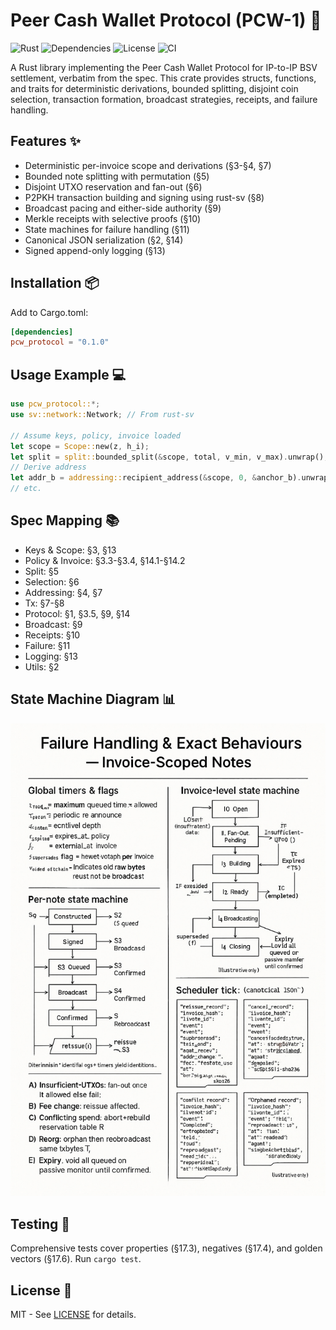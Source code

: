 # Peer Cash Wallet Protocol (PCW-1) 🚀

![Rust](https://img.shields.io/badge/rust-edition%202024-orange) ![Dependencies](https://img.shields.io/badge/deps-up%20to%20date-green) ![License](https://img.shields.io/badge/license-MIT-blue) ![CI](https://github.com/murphsicles/PCW-1/workflows/Rust%20CI/badge.svg)

A Rust library implementing the Peer Cash Wallet Protocol for IP-to-IP BSV settlement, verbatim from the spec. This crate provides structs, functions, and traits for deterministic derivations, bounded splitting, disjoint coin selection, transaction formation, broadcast strategies, receipts, and failure handling.

## Features ✨

- Deterministic per-invoice scope and derivations (§3-§4, §7)
- Bounded note splitting with permutation (§5)
- Disjoint UTXO reservation and fan-out (§6)
- P2PKH transaction building and signing using rust-sv (§8)
- Broadcast pacing and either-side authority (§9)
- Merkle receipts with selective proofs (§10)
- State machines for failure handling (§11)
- Canonical JSON serialization (§2, §14)
- Signed append-only logging (§13)

## Installation 📦

Add to Cargo.toml:

```toml
[dependencies]
pcw_protocol = "0.1.0"
```

## Usage Example 💻

```rust
use pcw_protocol::*;
use sv::network::Network; // From rust-sv

// Assume keys, policy, invoice loaded
let scope = Scope::new(z, h_i);
let split = split::bounded_split(&scope, total, v_min, v_max).unwrap();
// Derive address
let addr_b = addressing::recipient_address(&scope, 0, &anchor_b).unwrap();
// etc.
```

## Spec Mapping 📚

- Keys & Scope: §3, §13
- Policy & Invoice: §3.3-§3.4, §14.1-§14.2
- Split: §5
- Selection: §6
- Addressing: §4, §7
- Tx: §7-§8
- Protocol: §1, §3.5, §9, §14
- Broadcast: §9
- Receipts: §10
- Failure: §11
- Logging: §13
- Utils: §2

## State Machine Diagram 📊

![Failure Handling & Exact Behaviors](diagram.png)

## Testing 🧪

Comprehensive tests cover properties (§17.3), negatives (§17.4), and golden vectors (§17.6). Run `cargo test`.

## License 📄

MIT - See [LICENSE](./LICENSE) for details.
